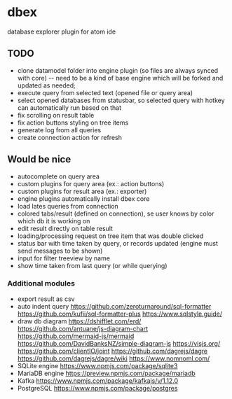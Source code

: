 # dbex
database explorer plugin for atom ide

## TODO
- clone datamodel folder into engine plugin (so files are always synced with core) -- need to be a kind of base engine which will be forked and updated as needed;
- execute query from selected text (opened file or query area)
- select opened databases from statusbar, so selected query with hotkey can automatically run based on that
- fix scrolling on result table
- fix action buttons styling on tree items
- generate log from all queries
- create connection action for refresh

## Would be nice
- autocomplete on query area
- custom plugins for query area (ex.: action buttons)
- custom plugins for result area (ex.: exporter)
- engine plugins automatically install dbex core
- load lates queries from connection
- colored tabs/result (defined on connection), se user knows by color which db it is working on
- edit result directly on table result
- loading/processing request on tree item that was double clicked
- status bar with time taken by query, or records updated (engine must send messages to be shown)
- input for filter treeview by name
- show time taken from last query (or while querying)

### Additional modules
- export result as csv
- auto indent query
  https://github.com/zeroturnaround/sql-formatter
  https://github.com/kufii/sql-formatter-plus
  https://www.sqlstyle.guide/
- draw db diagram
  https://dshifflet.com/erd/
  https://github.com/antuane/js-diagram-chart
  https://github.com/mermaid-js/mermaid
  https://github.com/DavidBanksNZ/simple-diagram-js
  https://visjs.org/
  https://github.com/clientIO/joint
  https://github.com/dagrejs/dagre
    https://github.com/dagrejs/dagre/wiki
    https://www.nomnoml.com/
- SQLite engine
  https://www.npmjs.com/package/sqlite3
- MariaDB engine
  https://preview.npmjs.com/package/mariadb
- Kafka
  https://www.npmjs.com/package/kafkajs/v/1.12.0
- PostgreSQL
  https://www.npmjs.com/package/postgres
